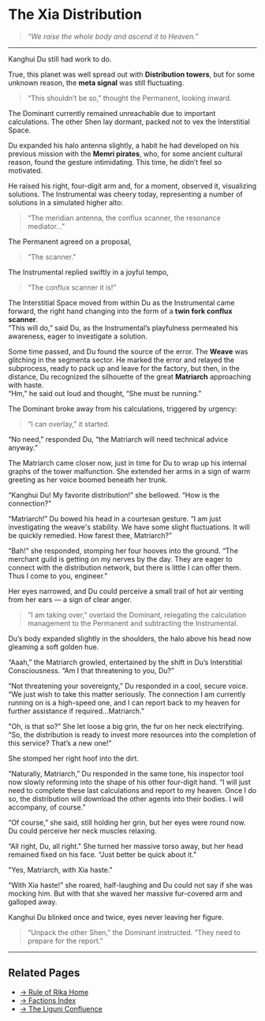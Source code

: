 # The Xia Distribution

> *“We raise the whole body and ascend it to Heaven.”*

---

Kanghui Du still had work to do.  

True, this planet was well spread out with **Distribution towers**, but for some unknown reason, the **meta signal** was still fluctuating.  

> “This shouldn’t be so,” thought the Permanent, looking inward.

The Dominant currently remained unreachable due to important calculations. The other Shen lay dormant, packed not to vex the Interstitial Space.  

Du expanded his halo antenna slightly, a habit he had developed on his previous mission with the **Memri pirates**, who, for some ancient cultural reason, found the gesture intimidating. 
This time, he didn’t feel so motivated.  

He raised his right, four-digit arm and, for a moment, observed it, visualizing solutions. 
The Instrumental was cheery today, representing a number of solutions in a simulated higher alto:  
> “The meridian antenna, the conflux scanner, the resonance mediator..."

The Permanent agreed on a proposal,  
> “The scanner."  

The Instrumental replied swiftly in a joyful tempo,  
> “The conflux scanner it is!”  

The Interstitial Space moved from within Du as the Instrumental came forward, the right hand changing into the form of a **twin fork conflux scanner**.  
“This will do,” said Du, as the Instrumental’s playfulness permeated his awareness, eager to investigate a solution.  

Some time passed, and Du found the source of the error. 
The **Weave** was glitching in the segmenta sector. 
He marked the error and relayed the subprocess, ready to pack up and leave for the factory, but then, in the distance, Du recognized the silhouette of the great **Matriarch** approaching with haste.  
“Hm,” he said out loud and thought, “She must be running.”  

The Dominant broke away from his calculations, triggered by urgency:  
> “I can overlay," it started.  

“No need,” responded Du, “the Matriarch will need technical advice anyway.”  

The Matriarch came closer now, just in time for Du to wrap up his internal graphs of the tower malfunction. She extended her arms in a sign of warm greeting as her voice boomed beneath her trunk.  

“Kanghui Du! My favorite distribution!” she bellowed. “How is the connection?"  

“Matriarch!” Du bowed his head in a courtesan gesture. “I am just investigating the weave's stability. We have some slight fluctuations. It will be quickly remedied. How farest thee, Matriarch?”  

“Bah!” she responded, stomping her four hooves into the ground. 
“The merchant guild is getting on my nerves by the day. 
They are eager to connect with the distribution network, but there is little I can offer them. 
Thus I come to you, engineer."  

Her eyes narrowed, and Du could perceive a small trail of hot air venting from her ears — a sign of clear anger.  

> “I am taking over,” overlaid the Dominant, relegating the calculation management to the Permanent and subtracting the Instrumental.  

Du’s body expanded slightly in the shoulders, the halo above his head now gleaming a soft golden hue.  

“Aaah,” the Matriarch growled, entertained by the shift in Du’s Interstitial Consciousness. 
“Am I that threatening to you, Du?”  

“Not threatening your sovereignty,” Du responded in a cool, secure voice. 
“We just wish to take this matter seriously. 
The connection I am currently running on is a high-speed one, and I can report back to my heaven for further assistance if required...Matriarch.”  

"Oh, is that so?” She let loose a big grin, the fur on her neck electrifying. 
“So, the distribution is ready to invest more resources into the completion of this service? 
That’s a new one!”  

She stomped her right hoof into the dirt.  

“Naturally, Matriarch,” 
Du responded in the same tone, his inspector tool now slowly reforming into the shape of his other four-digit hand. 
“I will just need to complete these last calculations and report to my heaven. 
Once I do so, the distribution will download the other agents into their bodies.
I will accompany, of course.”  

“Of course,” she said, still holding her grin, but her eyes were round now. 
Du could perceive her neck muscles relaxing.  

“All right, Du, all right." 
She turned her massive torso away, but her head remained fixed on his face. 
“Just better be quick about it."  

"Yes, Matriarch, with Xia haste."  

“With Xia haste!”  she roared, half-laughing and Du could not say if she was mocking him.
But with that she waved her massive fur-covered arm and galloped away.  

Kanghui Du blinked once and twice, eyes never leaving her figure.  
> “Unpack the other Shen,” the Dominant instructed. “They need to prepare for the report.”  

---

## Related Pages

- [→ Rule of Rika Home](../../rule-of-rika.md)  
- [→ Factions Index](../factions/index.md)  
- [→ The Liguni Confluence](../factions/prime-contenders/liguni-confluence.md)
